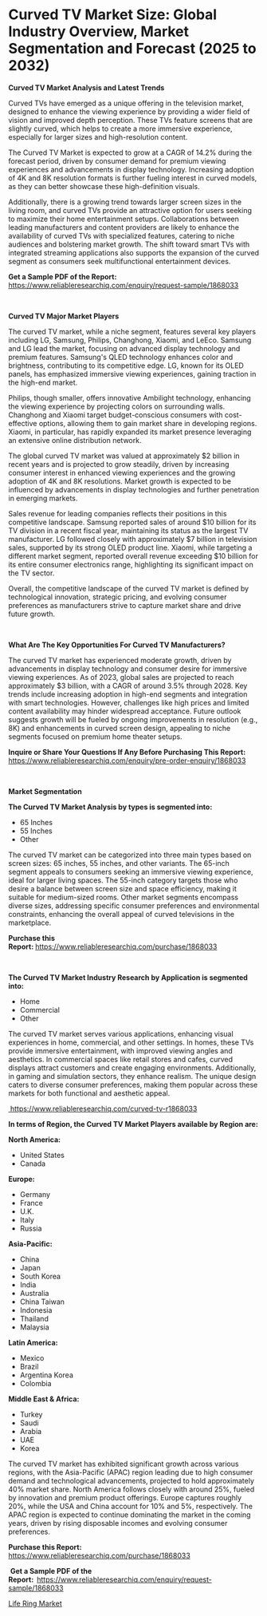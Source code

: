 <p><h1>Curved TV Market Size: Global Industry Overview, Market Segmentation and Forecast (2025 to 2032)</h1></p><p><strong>Curved TV Market Analysis and Latest Trends</strong></p>
<p><p>Curved TVs have emerged as a unique offering in the television market, designed to enhance the viewing experience by providing a wider field of vision and improved depth perception. These TVs feature screens that are slightly curved, which helps to create a more immersive experience, especially for larger sizes and high-resolution content. </p><p>The Curved TV Market is expected to grow at a CAGR of 14.2% during the forecast period, driven by consumer demand for premium viewing experiences and advancements in display technology. Increasing adoption of 4K and 8K resolution formats is further fueling interest in curved models, as they can better showcase these high-definition visuals. </p><p>Additionally, there is a growing trend towards larger screen sizes in the living room, and curved TVs provide an attractive option for users seeking to maximize their home entertainment setups. Collaborations between leading manufacturers and content providers are likely to enhance the availability of curved TVs with specialized features, catering to niche audiences and bolstering market growth. The shift toward smart TVs with integrated streaming applications also supports the expansion of the curved segment as consumers seek multifunctional entertainment devices.</p></p>
<p><strong>Get a Sample PDF of the Report:&nbsp;</strong> <a href="https://www.reliableresearchiq.com/enquiry/request-sample/1868033?utm_campaign=2251&utm_medium=2&utm_source=Github&utm_content=ia&utm_term=07022025&utm_id=curved-tv">https://www.reliableresearchiq.com/enquiry/request-sample/1868033</a></p>
<p>&nbsp;</p>
<p><strong>Curved TV Major Market Players</strong></p>
<p><p>The curved TV market, while a niche segment, features several key players including LG, Samsung, Philips, Changhong, Xiaomi, and LeEco. Samsung and LG lead the market, focusing on advanced display technology and premium features. Samsung's QLED technology enhances color and brightness, contributing to its competitive edge. LG, known for its OLED panels, has emphasized immersive viewing experiences, gaining traction in the high-end market.</p><p>Philips, though smaller, offers innovative Ambilight technology, enhancing the viewing experience by projecting colors on surrounding walls. Changhong and Xiaomi target budget-conscious consumers with cost-effective options, allowing them to gain market share in developing regions. Xiaomi, in particular, has rapidly expanded its market presence leveraging an extensive online distribution network.</p><p>The global curved TV market was valued at approximately $2 billion in recent years and is projected to grow steadily, driven by increasing consumer interest in enhanced viewing experiences and the growing adoption of 4K and 8K resolutions. Market growth is expected to be influenced by advancements in display technologies and further penetration in emerging markets.</p><p>Sales revenue for leading companies reflects their positions in this competitive landscape. Samsung reported sales of around $10 billion for its TV division in a recent fiscal year, maintaining its status as the largest TV manufacturer. LG followed closely with approximately $7 billion in television sales, supported by its strong OLED product line. Xiaomi, while targeting a different market segment, reported overall revenue exceeding $10 billion for its entire consumer electronics range, highlighting its significant impact on the TV sector.</p><p>Overall, the competitive landscape of the curved TV market is defined by technological innovation, strategic pricing, and evolving consumer preferences as manufacturers strive to capture market share and drive future growth.</p></p>
<p>&nbsp;</p>
<p><strong>What Are The Key Opportunities For Curved TV Manufacturers?</strong></p>
<p><p>The curved TV market has experienced moderate growth, driven by advancements in display technology and consumer desire for immersive viewing experiences. As of 2023, global sales are projected to reach approximately $3 billion, with a CAGR of around 3.5% through 2028. Key trends include increasing adoption in high-end segments and integration with smart technologies. However, challenges like high prices and limited content availability may hinder widespread acceptance. Future outlook suggests growth will be fueled by ongoing improvements in resolution (e.g., 8K) and enhancements in curved screen design, appealing to niche segments focused on premium home theater setups.</p></p>
<p><strong>Inquire or Share Your Questions If Any Before Purchasing This Report:</strong> <a href="https://www.reliableresearchiq.com/enquiry/pre-order-enquiry/1868033?utm_campaign=2251&utm_medium=2&utm_source=Github&utm_content=ia&utm_term=07022025&utm_id=curved-tv">https://www.reliableresearchiq.com/enquiry/pre-order-enquiry/1868033</a></p>
<p>&nbsp;</p>
<p><strong>Market Segmentation</strong></p>
<p><strong>The Curved TV Market Analysis by types is segmented into:</strong></p>
<p><ul><li>65 Inches</li><li>55 Inches</li><li>Other</li></ul></p>
<p><p>The curved TV market can be categorized into three main types based on screen sizes: 65 inches, 55 inches, and other variants. The 65-inch segment appeals to consumers seeking an immersive viewing experience, ideal for larger living spaces. The 55-inch category targets those who desire a balance between screen size and space efficiency, making it suitable for medium-sized rooms. Other market segments encompass diverse sizes, addressing specific consumer preferences and environmental constraints, enhancing the overall appeal of curved televisions in the marketplace.</p></p>
<p><strong>Purchase this Report:&nbsp;</strong><a href="https://www.reliableresearchiq.com/purchase/1868033?utm_campaign=2251&utm_medium=2&utm_source=Github&utm_content=ia&utm_term=07022025&utm_id=curved-tv">https://www.reliableresearchiq.com/purchase/1868033</a></p>
<p>&nbsp;</p>
<p><strong>The Curved TV Market Industry Research by Application is segmented into:</strong></p>
<p><ul><li>Home</li><li>Commercial</li><li>Other</li></ul></p>
<p><p>The curved TV market serves various applications, enhancing visual experiences in home, commercial, and other settings. In homes, these TVs provide immersive entertainment, with improved viewing angles and aesthetics. In commercial spaces like retail stores and cafes, curved displays attract customers and create engaging environments. Additionally, in gaming and simulation sectors, they enhance realism. The unique design caters to diverse consumer preferences, making them popular across these markets for both functional and aesthetic appeal.</p></p>
<p><a href="https://www.reliableresearchiq.com/curved-tv-r1868033?utm_campaign=2251&utm_medium=2&utm_source=Github&utm_content=ia&utm_term=07022025&utm_id=curved-tv">&nbsp;https://www.reliableresearchiq.com/curved-tv-r1868033</a></p>
<p><strong>In terms of Region, the Curved TV Market Players available by Region are:</strong></p>
<p>
    <p> <strong> North America: </strong>
        <ul>
            <li>United States</li>
            <li>Canada</li>
        </ul>
        </p> 
    <p> <strong> Europe: </strong>
        <ul>
            <li>Germany</li>
            <li>France</li>
            <li>U.K.</li>
            <li>Italy</li>
            <li>Russia</li>
        </ul>
        </p> 
    <p> <strong> Asia-Pacific: </strong>
        <ul>
            <li>China</li>
            <li>Japan</li>
            <li>South Korea</li>
            <li>India</li>
            <li>Australia</li>
            <li>China Taiwan</li>
            <li>Indonesia</li>
            <li>Thailand</li>
            <li>Malaysia</li>
        </ul>
        </p> 
    <p> <strong> Latin America: </strong>
        <ul>
            <li>Mexico</li>
            <li>Brazil</li>
            <li>Argentina Korea</li>
            <li>Colombia</li>
        </ul>
        </p> 
    <p> <strong> Middle East & Africa: </strong>
        <ul>
            <li>Turkey</li>
            <li>Saudi</li>
            <li>Arabia</li>
            <li>UAE</li>
            <li>Korea</li>
        </ul>
    </p>
    </p>
<p><p>The curved TV market has exhibited significant growth across various regions, with the Asia-Pacific (APAC) region leading due to high consumer demand and technological advancements, projected to hold approximately 40% market share. North America follows closely with around 25%, fueled by innovation and premium product offerings. Europe captures roughly 20%, while the USA and China account for 10% and 5%, respectively. The APAC region is expected to continue dominating the market in the coming years, driven by rising disposable incomes and evolving consumer preferences.</p></p>
<p><strong>Purchase this Report: </strong><a href="https://www.reliableresearchiq.com/purchase/1868033?utm_campaign=2251&utm_medium=2&utm_source=Github&utm_content=ia&utm_term=07022025&utm_id=curved-tv">https://www.reliableresearchiq.com/purchase/1868033</a></p>
<p>&nbsp;<strong>Get a Sample PDF of the Report:&nbsp;&nbsp;</strong><a href="https://www.reliableresearchiq.com/enquiry/request-sample/1868033?utm_campaign=2251&utm_medium=2&utm_source=Github&utm_content=ia&utm_term=07022025&utm_id=curved-tv">https://www.reliableresearchiq.com/enquiry/request-sample/1868033</a></p>
<p><strong></strong></p>
<p><p><a href="https://github.com/AngelaWalsh696/Market-Research-Report-List-1/blob/main/life-ring-market.md?utm_campaign=2251&utm_medium=2&utm_source=Github&utm_content=ia&utm_term=07022025&utm_id=curved-tv">Life Ring Market</a></p></p>